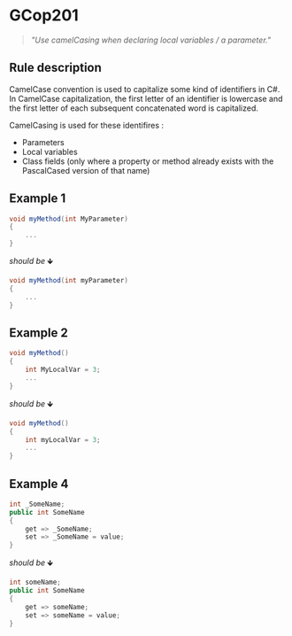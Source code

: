 # GCop201

> *"Use camelCasing when declaring local variables / a parameter."*


## Rule description

CamelCase convention is used to capitalize some kind of identifiers in C#. In CamelCase capitalization, the first letter of an identifier is lowercase and the first letter of each subsequent concatenated word is capitalized.

CamelCasing is used for these identifires :

* Parameters
* Local variables
* Class fields (only where a property or method already exists with the PascalCased version of that name)

## Example 1

```csharp
void myMethod(int MyParameter)
{  
    ...
}
```
*should be* 🡻

```csharp
void myMethod(int myParameter)
{  
    ...
}
```

## Example 2

```csharp
void myMethod()
{
    int MyLocalVar = 3;
    ...
}
```
*should be* 🡻

```csharp
void myMethod()
{
    int myLocalVar = 3;
    ...
}
```

## Example 4

```csharp
int _SomeName;
public int SomeName
{ 
    get => _SomeName;
    set => _SomeName = value;
}
```
*should be* 🡻

```csharp
int someName;
public int SomeName
{ 
    get => someName;
    set => someName = value;
}
```
